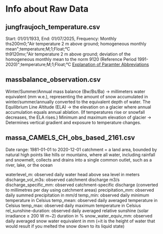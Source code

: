 # Info about Raw Data
## jungfraujoch_temperature.csv
Start: 01/01/1933, End: 01/07/2025, Frequency: Monthly <br />
ths200m0;"Air temperature 2 m above ground; homogeneous monthly mean";temperature;M;1;Float;°C <br />
th9120mv;"Air temperature 2 m above ground; deviation of the homogeneous monthly mean to the norm 9120 (Reference Period 1991-2020)";temperature;M;1;Float;°C
[Explanation of Paramter Abbreviations](https://data.geo.admin.ch/ch.meteoschweiz.ogd-nbcn/ogd-nbcn_meta_parameters.csv)

## massbalance_observation.csv

Winter/Summer/Annual mass balance (Bw/Bs/Ba) → millimeters water equivalent (mm w.e.), representing the amount of snow accumulated in winter/summer/annually converted to the equivalent depth of water.
The Equilibrium Line Altitude (ELA) -> the elevation on a glacier where annual accumulation equals annual ablation. (If temperatures rise or snowfall decreases, the ELA rises.)
Minimum and maximum elevation of glacier → Determines vertical gradient and exposure to temperature changes.

## massa_CAMELS_CH_obs_based_2161.csv
Date range: 1981-01-01 to 2020-12-01
catchment = a land area, bounded by natural high points like hills or mountains, where all water, including rainfall and snowmelt, collects and drains into a single common outlet, such as a river, lake, or the ocean

waterlevel_m: observed daily water head above sea level in meters
discharge_vol_m3s: observed catchment discharge m3/s
discharge_specific_mm: observed catchment-specific discharge (converted to millimetres per day using catchment areas)
precipitation_mm: observed daily summed precipitation in mm/d
temp_min: observed daily minimum temperature in Celsius
temp_mean: observed daily averaged temperature in Celsius
temp_max: observed daily maximum temperature in Celsius
rel_sunshine-duration: observed daily averaged relative sunshine (solar irradiance ≥ 200 W m−2) duration in %
snow_water_equiv_mm: observed daily averaged snow water equivalent in mm (=it is the height of water that would result if you melted the snow down to its liquid state)
